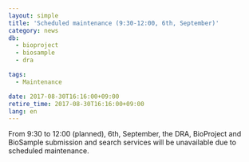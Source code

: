 ```yaml
---
layout: simple
title: 'Scheduled maintenance (9:30-12:00, 6th, September)'
category: news
db:
  - bioproject
  - biosample
  - dra

tags:
  - Maintenance

date: 2017-08-30T16:16:00+09:00
retire_time: 2017-08-30T16:16:00+09:00
lang: en
---
```


<p>From 9:30 to 12:00 (planned), 6th, September, the DRA, BioProject and BioSample submission and search services will be unavailable due to scheduled maintenance.</p>
